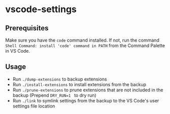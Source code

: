 # vscode-settings

## Prerequisites

Make sure you have the `code` command installed. If not, run the command `Shell Command: install 'code' command in PATH` from the Command Palette in VS Code.

## Usage

- Run `./dump-extensions` to backup extensions
- Run `./install-extensions` to install extensions from the backup
- Run `./prune-extensions` to prune extensions that are not included in the backup (Prepend `DRY_RUN=1 ` to dry run)
- Run `./link` to symlink settings from the backup to the VS Code's user settings file location
